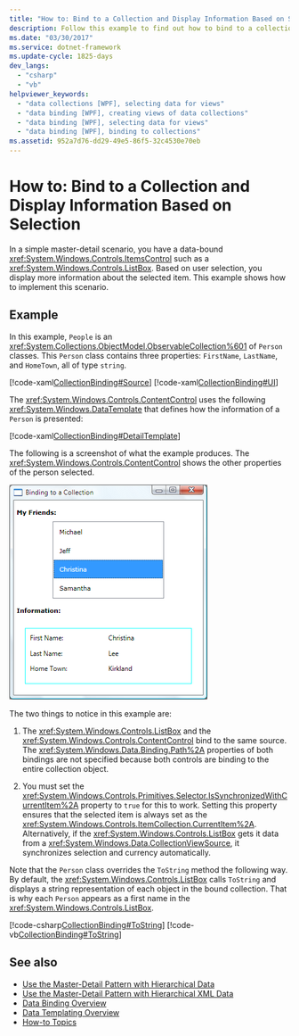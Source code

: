 ```yaml
---
title: "How to: Bind to a Collection and Display Information Based on Selection"
description: Follow this example to find out how to bind to a collection and display information based on selection in the Windows Presentation Foundation (WPF).
ms.date: "03/30/2017"
ms.service: dotnet-framework
ms.update-cycle: 1825-days
dev_langs:
  - "csharp"
  - "vb"
helpviewer_keywords:
  - "data collections [WPF], selecting data for views"
  - "data binding [WPF], creating views of data collections"
  - "data binding [WPF], selecting data for views"
  - "data binding [WPF], binding to collections"
ms.assetid: 952a7d76-dd29-49e5-86f5-32c4530e70eb
---
```

# How to: Bind to a Collection and Display Information Based on Selection

In a simple master-detail scenario, you have a data-bound <xref:System.Windows.Controls.ItemsControl> such as a <xref:System.Windows.Controls.ListBox>. Based on user selection, you display more information about the selected item. This example shows how to implement this scenario.

## Example

In this example, `People` is an <xref:System.Collections.ObjectModel.ObservableCollection%601> of `Person` classes. This `Person` class contains three properties: `FirstName`, `LastName`, and `HomeTown`, all of type `string`.

[!code-xaml[CollectionBinding#Source](~/samples/snippets/csharp/VS_Snippets_Wpf/CollectionBinding/CSharp/Window1.xaml#source)]
[!code-xaml[CollectionBinding#UI](~/samples/snippets/csharp/VS_Snippets_Wpf/CollectionBinding/CSharp/Window1.xaml#ui)]

The <xref:System.Windows.Controls.ContentControl> uses the following <xref:System.Windows.DataTemplate> that defines how the information of a `Person` is presented:

[!code-xaml[CollectionBinding#DetailTemplate](~/samples/snippets/csharp/VS_Snippets_Wpf/CollectionBinding/CSharp/Window1.xaml#detailtemplate)]

The following is a screenshot of what the example produces. The <xref:System.Windows.Controls.ContentControl> shows the other properties of the person selected.

![Binding to a collection](./media/databinding-collectionbindingsample.png "DataBinding_CollectionBindingSample")

The two things to notice in this example are:

1. The <xref:System.Windows.Controls.ListBox> and the <xref:System.Windows.Controls.ContentControl> bind to the same source. The <xref:System.Windows.Data.Binding.Path%2A> properties of both bindings are not specified because both controls are binding to the entire collection object.

2. You must set the <xref:System.Windows.Controls.Primitives.Selector.IsSynchronizedWithCurrentItem%2A> property to `true` for this to work. Setting this property ensures that the selected item is always set as the <xref:System.Windows.Controls.ItemCollection.CurrentItem%2A>. Alternatively, if the <xref:System.Windows.Controls.ListBox> gets it data from a <xref:System.Windows.Data.CollectionViewSource>, it synchronizes selection and currency automatically.

Note that the `Person` class overrides the `ToString` method the following way. By default, the <xref:System.Windows.Controls.ListBox> calls `ToString` and displays a string representation of each object in the bound collection. That is why each `Person` appears as a first name in the <xref:System.Windows.Controls.ListBox>.

[!code-csharp[CollectionBinding#ToString](~/samples/snippets/csharp/VS_Snippets_Wpf/CollectionBinding/CSharp/Data.cs#tostring)]
[!code-vb[CollectionBinding#ToString](~/samples/snippets/visualbasic/VS_Snippets_Wpf/CollectionBinding/VisualBasic/Person.vb#tostring)]

## See also

- [Use the Master-Detail Pattern with Hierarchical Data](how-to-use-the-master-detail-pattern-with-hierarchical-data.md)
- [Use the Master-Detail Pattern with Hierarchical XML Data](how-to-use-the-master-detail-pattern-with-hierarchical-xml-data.md)
- [Data Binding Overview](index.md)
- [Data Templating Overview](data-templating-overview.md)
- [How-to Topics](data-binding-how-to-topics.md)
